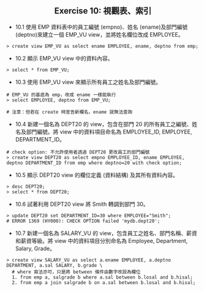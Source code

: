 <h2 align="center">Exercise 10: 視觀表、索引</h2>

- 10.1 使用 EMP 資料表中的員工編號 (empno)、姓名 (ename)及部門編號 (deptno)來建立一個 EMP_VU view，並將姓名欄位改成 EMPLOYEE。
```mysql
> create view EMP_VU as select ename EMPLOYEE, ename, deptno from emp;
```

- 10.2 顯示 EMP_VU view 中的資料內容。
```mysql
> select * from EMP_VU;
```

- 10.3 使用 EMP_VU view 來顯示所有員工之姓名及部門編號。
```mysql
# EMP_VU 的基底為 emp，改成 ename 一樣能執行
> select EMPLOYEE, deptno from EMP_VU;

# 注意：但若在 create 時宣告新欄名，ename 就無法查詢
```

- 10.4 新建一個名為 DEPT20 的 view，包含在部門 20 的所有員工之編號、姓名及部門編號。將 view 中的資料項目命名為 EMPLOYEE_ID, EMPLOYEE, DEPARTMENT_ID。
```mysql
# check option: 不允許使用者透過 DEPT20 更改員工的部門編號
> create view DEPT20 as select empno EMPLOYEE_ID, ename EMPLOYEE, deptno DEPARTMENT_ID from emp where deptno=20 with check option;
```

- 10.5 顯示 DEPT20 view 的欄位定義 (資料結構) 及其所有資料內容。
```mysql
> desc DEPT20;
> select * from DEPT20;
```

- 10.6 試著利用 DEPT20 view 將 Smith 轉調到部門 30。
```mysql
> update DEPT20 set DEPARTMENT_ID=30 where EMPLOYEE="Smith";
# ERROR 1369 (HY000): CHECK OPTION failed 'mydb.dept20';
```

- 10.7 新建一個名為 SALARY_VU 的 view，包含員工之姓名、部門名稱、薪資和薪資等級。將 view 中的資料項目分別命名為 Employee, Department, Salary, Grade。
```mysql
> create view SALARY_VU as select a.ename EMPLOYEE, a.deptno DEPARTMENT, a.sal SALARY, b.grade \
  # where 寫法亦可，只是將 between 條件由數字改設為欄位
  1. from emp a, salgrade b where a.sal between b.losal and b.hisal;
  2. from emp a join salgrade b on a.sal between b.losal and b.hisal;
```
